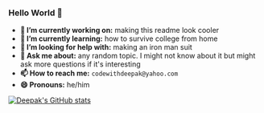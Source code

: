 ### Hello World 👋

<!--
	WOAH YOU BOT!!!!
	Hi bot!!!
-->

- **🔭 I’m currently working on:** making this readme look cooler
- **🌱 I’m currently learning:** how to survive college from home
- **🤔 I’m looking for help with:** making an iron man suit
- **💬 Ask me about:** any random topic. I might not know about it but might ask more questions if it's interesting
- **📫 How to reach me:** `codewithdeepak@yahoo.com`
- **😄 Pronouns:** he/him

[![Deepak's GitHub stats](https://github-readme-stats.vercel.app/api?username=codewithdpk&show_icons=true&theme=algolia&count_private=true)](https://cwdpk.tech)

